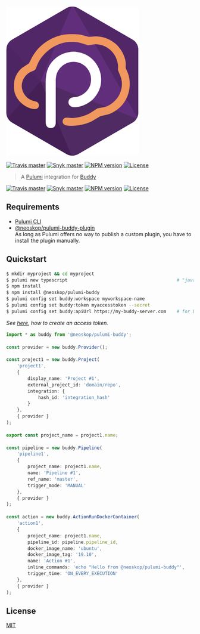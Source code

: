 ![Logo](../../logo.svg)

[![Travis master](https://img.shields.io/travis/neoskop/pulumi-buddy/master.svg)](https://travis-ci.org/neoskop/pulumi-buddy)
[![Snyk master](https://snyk.io/test/github/neoskop/pulumi-buddy/master/badge.svg)](https://snyk.io/test/github/neoskop/pulumi-buddy/master)
[![NPM version](https://badge.fury.io/js/%40neoskop%2Fpulumi-buddy.svg)](https://npmjs.com/package/@neoskop/pulumi-buddy)
[![License](https://img.shields.io/npm/l/%40neoskop%2Fpulumi-buddy.svg)](https://github.com/neoskop/pulumi-buddy/blob/master/LICENSE)

> A [Pulumi](https://www.pulumi.com/) integration for [Buddy](https://buddy.works/)

[![Travis master](https://img.shields.io/travis/neoskop/pulumi-buddy/master.svg)](https://travis-ci.org/neoskop/pulumi-buddy)
[![Snyk master](https://snyk.io/test/github/neoskop/pulumi-buddy/master/badge.svg)](https://snyk.io/test/github/neoskop/pulumi-buddy/master)
[![NPM version](https://badge.fury.io/js/%40neoskop%2Fpulumi-buddy.svg)](https://npmjs.com/package/@neoskop/pulumi-buddy)
[![License](https://img.shields.io/npm/l/%40neoskop%2Fpulumi-buddy.svg)](https://github.com/neoskop/pulumi-buddy/blob/master/LICENSE)

## Requirements

-   [Pulumi CLI](https://www.pulumi.com/docs/get-started/install/)
-   [@neoskop/pulumi-buddy-plugin](https://www.npmjs.com/package/@neoskop/pulumi-buddy-plugin)  
    As long as Pulumi offers no way to publish a custom plugin, you have to install the plugin manually.

## Quickstart

```sh
$ mkdir myproject && cd myproject
$ pulumi new typescript                                         # "javascript" works as well
$ npm install
$ npm install @neoskop/pulumi-buddy
$ pulumi config set buddy:workspace myworkspace-name
$ pulumi config set buddy:token myaccesstoken --secret
$ pulumi config set buddy:apiUrl https://my-buddy-server.com    # for Buddy On-Premise
```

_See [here](https://buddy.works/docs/api/getting-started/oauth2/personal-access-token), how to create an access token._

```typescript
import * as buddy from '@neoskop/pulumi-buddy';

const provider = new buddy.Provider();

const project1 = new buddy.Project(
    'project1',
    {
        display_name: 'Project #1',
        external_project_id: 'domain/repo',
        integration: {
            hash_id: 'integration_hash'
        }
    },
    { provider }
);

export const project_name = project1.name;

const pipeline = new buddy.Pipeline(
    'pipeline1',
    {
        project_name: project1.name,
        name: 'Pipeline #1',
        ref_name: 'master',
        trigger_mode: 'MANUAL'
    },
    { provider }
);

const action = new buddy.ActionRunDockerContainer(
    'action1',
    {
        project_name: project1.name,
        pipeline_id: pipeline.pipeline_id,
        docker_image_name: 'ubuntu',
        docker_image_tag: '19.10',
        name: 'Action #1',
        inline_commands: 'echo "Hello from @neoskop/pulumi-buddy"',
        trigger_time: 'ON_EVERY_EXECUTION'
    },
    { provider }
);
```

## License

[MIT](../../LICENSE)
